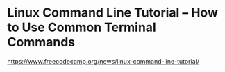 # Linux Command Line Tutorial – How to Use Common Terminal Commands

https://www.freecodecamp.org/news/linux-command-line-tutorial/
